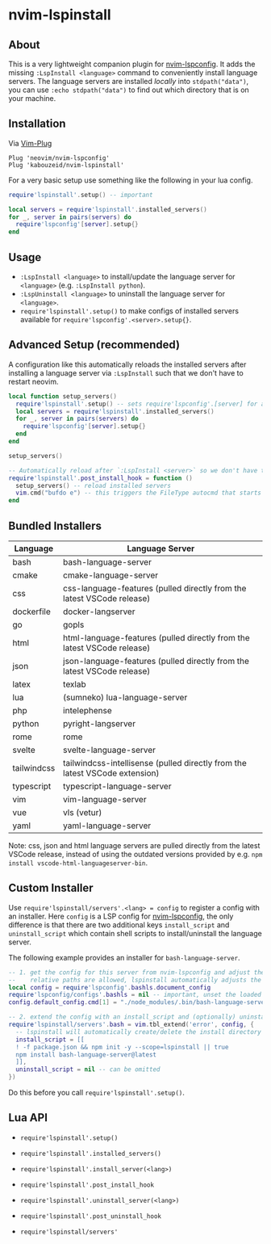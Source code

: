 # nvim-lspinstall


## About
This is a very lightweight companion plugin for [nvim-lspconfig](https://github.com/neovim/nvim-lspconfig).
It adds the missing `:LspInstall <language>` command to conveniently install language servers.
The language servers are installed *locally* into `stdpath("data")`, you can use `:echo stdpath("data")` to find out which directory that is on your machine.


## Installation
Via [Vim-Plug](https://github.com/junegunn/vim-plug)

```vim
Plug 'neovim/nvim-lspconfig'
Plug 'kabouzeid/nvim-lspinstall'
```

For a very basic setup use something like the following in your lua config.
```lua
require'lspinstall'.setup() -- important

local servers = require'lspinstall'.installed_servers()
for _, server in pairs(servers) do
  require'lspconfig'[server].setup{}
end
```


## Usage
* `:LspInstall <language>` to install/update the language server for `<language>` (e.g. `:LspInstall python`).
* `:LspUninstall <language>` to uninstall the language server for `<language>`.
* `require'lspinstall'.setup()` to make configs of installed servers available for `require'lspconfig'.<server>.setup{}`.



## Advanced Setup (recommended)

A configuration like this automatically reloads the installed servers after installing a language server via `:LspInstall` such that we don't have to restart neovim.

```lua
local function setup_servers()
  require'lspinstall'.setup() -- sets require'lspconfig'.[server] for all installed servers
  local servers = require'lspinstall'.installed_servers()
  for _, server in pairs(servers) do
    require'lspconfig'[server].setup{}
  end
end

setup_servers()

-- Automatically reload after `:LspInstall <server>` so we don't have to restart neovim
require'lspinstall'.post_install_hook = function ()
  setup_servers() -- reload installed servers
  vim.cmd("bufdo e") -- this triggers the FileType autocmd that starts the server
end
```


## Bundled Installers

| Language    | Language Server                                                             |
|-------------|-----------------------------------------------------------------------------|
| bash        | bash-language-server                                                        |
| cmake       | cmake-language-server                                                       |
| css         | css-language-features (pulled directly from the latest VSCode release)      |
| dockerfile  | docker-langserver                                                           |
| go          | gopls                                                                       |
| html        | html-language-features (pulled directly from the latest VSCode release)     |
| json        | json-language-features (pulled directly from the latest VSCode release)     |
| latex       | texlab                                                                      |
| lua         | (sumneko) lua-language-server                                               |
| php         | intelephense                                                                |
| python      | pyright-langserver                                                          |
| rome        | rome                                                                        |
| svelte      | svelte-language-server                                                      |
| tailwindcss | tailwindcss-intellisense (pulled directly from the latest VSCode extension) |
| typescript  | typescript-language-server                                                  |
| vim         | vim-language-server                                                         |
| vue         | vls (vetur)                                                                 |
| yaml        | yaml-language-server                                                        |

Note: css, json and html language servers are pulled directly from the latest VSCode release, instead of using the outdated versions provided by e.g. `npm install vscode-html-languageserver-bin`.


## Custom Installer

Use `require'lspinstall/servers'.<lang> = config` to register a config with an installer.
Here `config` is a LSP config for [nvim-lspconfig](https://github.com/neovim/nvim-lspconfig), the only difference is that there are two additional keys `install_script` and `uninstall_script` which contain shell scripts to install/uninstall the language server.

The following example provides an installer for `bash-language-server`.
```lua
-- 1. get the config for this server from nvim-lspconfig and adjust the cmd path.
--    relative paths are allowed, lspinstall automatically adjusts the cmd and cmd_cwd for us!
local config = require'lspconfig'.bashls.document_config
require'lspconfig/configs'.bashls = nil -- important, unset the loaded config again
config.default_config.cmd[1] = "./node_modules/.bin/bash-language-server"

-- 2. extend the config with an install_script and (optionally) uninstall_script
require'lspinstall/servers'.bash = vim.tbl_extend('error', config, {
  -- lspinstall will automatically create/delete the install directory for every server
  install_script = [[
  ! -f package.json && npm init -y --scope=lspinstall || true
  npm install bash-language-server@latest
  ]],
  uninstall_script = nil -- can be omitted
})
```

Do this before you call `require'lspinstall'.setup()`.

## Lua API

* `require'lspinstall'.setup()`

* `require'lspinstall'.installed_servers()`

* `require'lspinstall'.install_server(<lang>)`
* `require'lspinstall'.post_install_hook`

* `require'lspinstall'.uninstall_server(<lang>)`
* `require'lspinstall'.post_uninstall_hook`

* `require'lspinstall/servers'`
